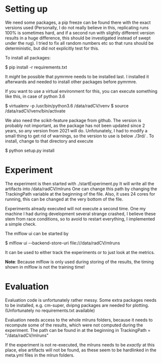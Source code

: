 
# Setting up

We need some packages, a pip freeze can be found there
with the exact versions used (Personally, I do not really
believe in this, replicating runs 100% is sometimes hard,
and if a second run with slightly different version results
in a huge difference, this should be investigated instead
of swept under the rug).
I tried to fix all random numbers etc so that runs should 
be deterministic, but did not explicitly test for this.

To install all packages:

$ pip install -r requirements.txt 

It *might* be possible that pymrmre needs to  be installed last. 
I installed it afterwards and needed to install other packages
before pymrmre.

If you want to use a virtual environment for this,
you can execute something like this, in case of python 3.6

$ virtualenv -p /usr/bin/python3.6 /data/radCV/venv
$ source /data/radCV/venv/bin/activate

We also need the scikit-feature package from github.
The version is probably not important, as the package has
not been updated since 2 years, so any version from 2021 will do.
Unfotunately, I had to modify a small thing to get rid of 
warnings, so the version to use is below ./3rd/ .
To install, change to that directory and execute

$ python setup.py install



# Experiment

The experiment is then started with ./startExperiment.py
It will write all the artifacts into /data/radCV/mlruns
One can change this path by changing the TrackingPath
variable at the beginning of the file.
Also, it uses 24 cores for running, this can be changed
at the very bottom of the file.

Experiments already executed will not execute a second time.
One my machine I had during development several strange
crashed, I believe these stem from race conditions, so to
avoid to restart everything, I implemented a simple check.

The mlflow ui can be started by

$ mlflow ui --backend-store-uri file:///data/radCV/mlruns

It can be used to either track the experiments or to
just look at the metrics.

**Note**: Because mlflow is only used during storing of the results,
the timing shown in mlflow is not the training time!


# Evaluation

Evaluation code is unfortunately rather messy.
Some extra packages needs to be installed, e.g.
cm-super, dvipng packages are needed for plotting.
(Unfortunately no requirements.txt available)

Evaluation needs access to the whole mlruns folders,
because it needs to recompute some of the results,
which were not computed during the experiment.
The path can be found in at the beginning in
TrackingPath = "/data/radCV/mlruns"

If the experiment is not re-executed, the
mlruns needs to be _exactly_ at this place, else artifacts
will not be found, as these seem to be hardlinked
in the meta.yml files in the mlrun folders.



